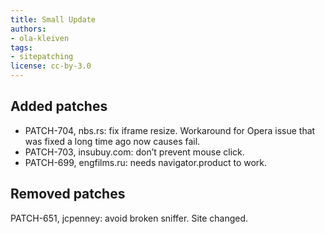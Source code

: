 ```yaml
---
title: Small Update
authors:
- ola-kleiven
tags:
- sitepatching
license: cc-by-3.0
---
```


## Added patches

- PATCH-704, nbs.rs: fix iframe resize. Workaround for Opera issue that was fixed a long time ago now causes fail.
- PATCH-703, insubuy.com: don’t prevent mouse click.
- PATCH-699, engfilms.ru: needs navigator.product to work.

## Removed patches

PATCH-651, jcpenney: avoid broken sniffer. Site changed.
